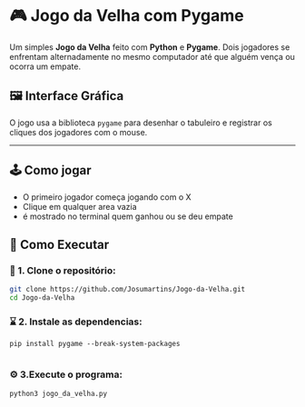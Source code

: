 # 🎮 Jogo da Velha com Pygame

Um simples **Jogo da Velha** feito com **Python** e **Pygame**. Dois jogadores se enfrentam alternadamente no mesmo computador até que alguém vença ou ocorra um empate.

## 🖼️ Interface Gráfica

O jogo usa a biblioteca `pygame` para desenhar o tabuleiro e registrar os cliques dos jogadores com o mouse.

---

## :joystick: Como jogar
- O primeiro jogador começa jogando com o X
- Clique em qualquer area vazia
- é mostrado no terminal quem ganhou ou se deu empate

## 🚀 Como Executar

### :file_folder: 1. Clone o repositório:

```bash
git clone https://github.com/Josumartins/Jogo-da-Velha.git
cd Jogo-da-Velha  

```
### :hourglass: 2. Instale as dependencias:

```
pip install pygame --break-system-packages


```
### :gear: 3.Execute o programa:

```
python3 jogo_da_velha.py
``` 
